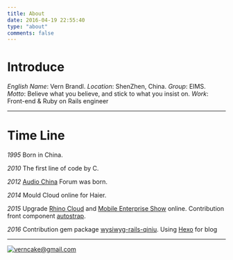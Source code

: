 ```yaml
---
title: About
date: 2016-04-19 22:55:40
type: "about"
comments: false
---
```


# Introduce

_English Name_: Vern Brandl.
_Location_: ShenZhen, China.
_Group_: EIMS.
_Motto_: Believe what you believe, and stick to what you insist on.
_Work_: Front-end & Ruby on Rails engineer

----

# Time Line

 _1995_ Born in China.

 _2010_ The first line of code by C.

 _2012_ [Audio China](audiochina.cc) Forum was born.

 _2014_ Mould Cloud online for Haier.

 _2015_ Upgrade [Rhino Cloud](http://xiniu.com/) and [Mobile Enterprise Show](http://xiu.xiniu.com/) online.
 Contribution front component [autostrap](https://github.com/tkvern/autostrap).

 _2016_ Contribution gem package [wysiwyg-rails-qiniu](https://github.com/tkvern/wysiwyg-rails-qiniu).
 Using [Hexo](https://hexo.io/) for blog

----

[![verncake@gmail.com](http://pgl9fxcdp.bkt.clouddn.com/verncakegmail.png)](mailto:verncake@gmail.com)